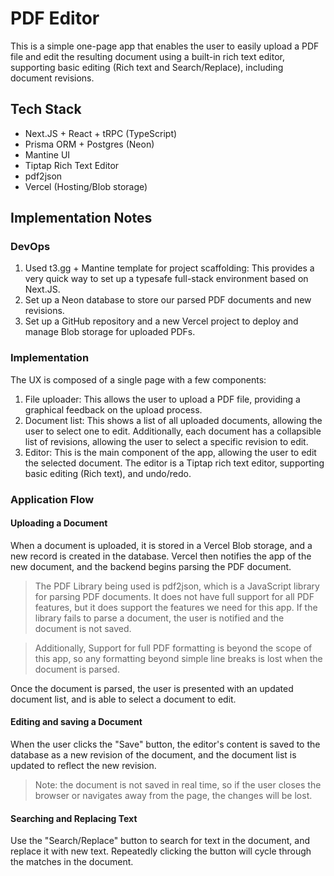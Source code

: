 # PDF Editor

This is a simple one-page app that enables the user to easily upload a PDF file and edit the resulting document using a built-in rich text editor,
supporting basic editing (Rich text and Search/Replace), including document revisions.

## Tech Stack

- Next.JS + React + tRPC (TypeScript)
- Prisma ORM + Postgres (Neon)
- Mantine UI
- Tiptap Rich Text Editor
- pdf2json
- Vercel (Hosting/Blob storage)

## Implementation Notes

### DevOps

1. Used t3.gg + Mantine template for project scaffolding: This provides a very quick way to set up a typesafe full-stack environment based on Next.JS.
2. Set up a Neon database to store our parsed PDF documents and new revisions.
3. Set up a GitHub repository and a new Vercel project to deploy and manage Blob storage for uploaded PDFs.

### Implementation

The UX is composed of a single page with a few components:

1. File uploader: This allows the user to upload a PDF file, providing a graphical feedback on the upload process.
2. Document list: This shows a list of all uploaded documents, allowing the user to select one to edit. Additionally, each document has a collapsible list of revisions, allowing the user to select a specific revision to edit.
3. Editor: This is the main component of the app, allowing the user to edit the selected document. The editor is a Tiptap rich text editor, supporting basic editing (Rich text), and undo/redo.

### Application Flow

#### Uploading a Document

When a document is uploaded, it is stored in a Vercel Blob storage, and a new record is created in the database.
Vercel then notifies the app of the new document, and the backend begins parsing the PDF document.

> The PDF Library being used is pdf2json, which is a JavaScript library for parsing PDF documents. It does not have full support for all PDF features, but it does support the features we need for this app. If the library fails to parse a document, the user is notified and the document is not saved.

> Additionally, Support for full PDF formatting is beyond the scope of this app, so any formatting beyond simple line breaks is lost when the document is parsed.

Once the document is parsed, the user is presented with an updated document list, and is able to select a document to edit.

#### Editing and saving a Document

When the user clicks the "Save" button, the editor's content is saved to the database as a new revision of the document, and the document list is updated to reflect the new revision.

> Note: the document is not saved in real time, so if the user closes the browser or navigates away from the page, the changes will be lost.

#### Searching and Replacing Text

Use the "Search/Replace" button to search for text in the document, and replace it with new text. Repeatedly clicking the button will cycle through the matches in the document.
